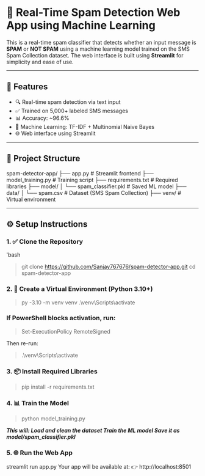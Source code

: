 # 📩 Real-Time Spam Detection Web App using Machine Learning

This is a real-time spam classifier that detects whether an input message is **SPAM** or **NOT SPAM** using a machine learning model trained on the SMS Spam Collection dataset. The web interface is built using **Streamlit** for simplicity and ease of use.

---

## 🚀 Features

- 🔍 Real-time spam detection via text input
- ✅ Trained on 5,000+ labeled SMS messages
- 📊 Accuracy: ~96.6%
- 🧠 Machine Learning: TF-IDF + Multinomial Naive Bayes
- 🌐 Web interface using Streamlit

---

## 📁 Project Structure
   spam-detector-app/
├── app.py # Streamlit frontend
├── model_training.py # Training script
├── requirements.txt # Required libraries
├── model/
│ └── spam_classifier.pkl # Saved ML model
├── data/
│ └── spam.csv # Dataset (SMS Spam Collection)
├── venv/ # Virtual environment


---

## ⚙️ Setup Instructions

### 1. ✅ Clone the Repository

'bash
> git clone https://github.com/Sanjay767676/spam-detector-app.git
> cd spam-detector-app


### 2. 🐍 Create a Virtual Environment (Python 3.10+)
 > py -3.10 -m venv venv
> .\venv\Scripts\activate

### If PowerShell blocks activation, run:
  >  Set-ExecutionPolicy RemoteSigned

Then re-run:
   > .\venv\Scripts\activate

### 3. 📦 Install Required Libraries
   >  pip install -r requirements.txt

### 4. 📊 Train the Model
   > python model_training.py

***This will:
Load and clean the dataset
Train the ML model
Save it as model/spam_classifier.pkl***

### 5. 🌐 Run the Web App
streamlit run app.py
Your app will be available at:
👉 http://localhost:8501

